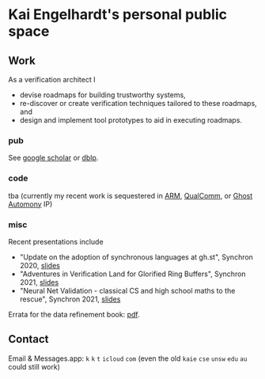 # Kai Engelhardt's personal public space

## Work

As a verification architect I
- devise roadmaps for building trustworthy systems,
- re-discover or create verification techniques tailored to these roadmaps, and
- design and implement tool prototypes to aid in executing roadmaps.

### pub

See
[google scholar](https://scholar.google.com/citations?user=U0CkrxkAAAAJ&hl=en) or
[dblp](https://dblp.uni-trier.de/pid/54/1933.html).

### code

tba (currently my recent work is sequestered in [ARM](https://www.arm.com), [QualComm](https://www.qualcomm.com), or [Ghost Automony](https://www.ghostautonomy.com) IP)

### misc

Recent presentations include
- "Update on the adoption of synchronous languages at gh.st", Synchron 2020, [slides](http://synchron2020.inria.fr/slides/thu_0900_engelhardt.pdf)
- "Adventures in Verification Land for Glorified Ring Buffers", Synchron 2021, [slides](http://synchron2021.inria.fr/slides/synchron2021-engelhardt-1.pdf)
- "Neural Net Validation - classical CS and high school maths to the rescue", Synchron 2021, [slides](http://synchron2021.inria.fr/slides/synchron2021-engelhardt-0.pdf)

Errata for the data refinement book: [pdf](pubs/dRE1998/errata.pdf).

<!-- ## Life -->

<!-- ### lit -->

<!-- ### music -->

<!-- ### food -->

## Contact

Email & Messages.app: `k` <digit one> `k` <digit two> `t` <at> `icloud` <dot> `com` (even the old `kaie` <at> `cse` <dot> `unsw` <dot> `edu` <dot> `au` could still work)
